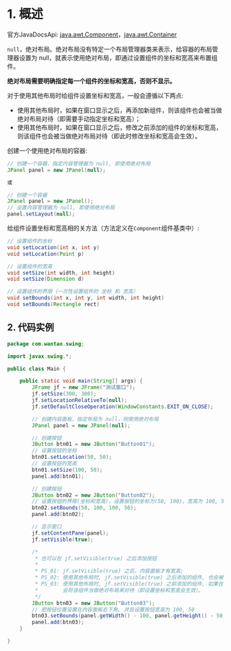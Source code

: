 # 1. 概述

官方JavaDocsApi: [java.awt.Component](https://docs.oracle.com/javase/8/docs/api/java/awt/Component.html)，[java.awt.Container](https://docs.oracle.com/javase/8/docs/api/java/awt/Container.html)

`null`，绝对布局。绝对布局没有特定一个布局管理器类来表示，给容器的布局管理器设置为 null，就表示使用绝对布局，即通过设置组件的坐标和宽高来布置组件。

**绝对布局需要明确指定每一个组件的坐标和宽高，否则不显示。**

对于使用其他布局时给组件设置坐标和宽高，一般会遵循以下两点:

- 使用其他布局时，如果在窗口显示之后，再添加新组件，则该组件也会被当做绝对布局对待（即需要手动指定坐标和宽高）；
- 使用其他布局时，如果在窗口显示之后，修改之前添加的组件的坐标和宽高，则该组件也会被当做绝对布局对待（即此时修改坐标和宽高会生效）。

创建一个使用绝对布局的容器:

```java
// 创建一个容器，指定内容管理器为 null, 即使用绝对布局
JPanel panel = new JPanel(null);

或

// 创建一个容器
JPanel panel = new JPanel();
// 设置内容管理器为 null, 即使用绝对布局
panel.setLayout(null);
```

给组件设置坐标和宽高相的关方法（方法定义在`Component`组件基类中）:

```java
// 设置组件的坐标
void setLocation(int x, int y)
void setLocation(Point p)

// 设置组件的宽高
void setSize(int width, int height)
void setSize(Dimension d)

// 设置组件的界限（一次性设置组件的 坐标 和 宽高）
void setBounds(int x, int y, int width, int height)
void setBounds(Rectangle rect)
```

## 2. 代码实例

```java
package com.wantao.swing;

import javax.swing.*;

public class Main {

    public static void main(String[] args) {
        JFrame jf = new JFrame("测试窗口");
        jf.setSize(300, 300);
        jf.setLocationRelativeTo(null);
        jf.setDefaultCloseOperation(WindowConstants.EXIT_ON_CLOSE);

        // 创建内容面板，指定布局为 null，则使用绝对布局
        JPanel panel = new JPanel(null);

        // 创建按钮
        JButton btn01 = new JButton("Button01");
        // 设置按钮的坐标
        btn01.setLocation(50, 50);
        // 设置按钮的宽高
        btn01.setSize(100, 50);
        panel.add(btn01);

        // 创建按钮
        JButton btn02 = new JButton("Button02");
        // 设置按钮的界限(坐标和宽高)，设置按钮的坐标为(50, 100)，宽高为 100, 50
        btn02.setBounds(50, 100, 100, 50);
        panel.add(btn02);

        // 显示窗口
        jf.setContentPane(panel);
        jf.setVisible(true);

        /*
         * 也可以在 jf.setVisible(true) 之后添加按钮
         *
         * PS_01: jf.setVisible(true) 之后，内容面板才有宽高;
         * PS_02: 使用其他布局时, jf.setVisible(true) 之后添加的组件, 也会被当做是绝对布局来布置该组件（即需要手动指定坐标和宽高）;
         * PS_03: 使用其他布局时, jf.setVisible(true) 之前添加的组件, 如果在 jf.setVisible(true) 之后手动设置该组件的坐标和宽高,
         *        会将该组件当做绝对布局来对待（即设置坐标和宽高会生效）。
         */
        JButton btn03 = new JButton("Button03");
        // 把按钮位置设置在内容面板右下角, 并且设置按钮宽高为 100, 50
        btn03.setBounds(panel.getWidth() - 100, panel.getHeight() - 50, 100, 50);
        panel.add(btn03);
    }

}
```

